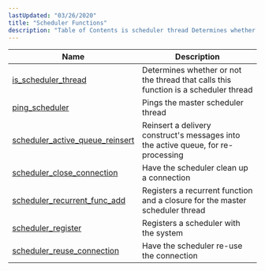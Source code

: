 ```yaml
---
lastUpdated: "03/26/2020"
title: "Scheduler Functions"
description: "Table of Contents is scheduler thread Determines whether or not the thread that calls this function is a scheduler thread ping scheduler Pings the master scheduler thread scheduler active queue reinsert Reinsert a delivery construct's messages into the active queue for re processing scheduler close connection Have the scheduler clean..."
---
```



| Name                                                                                                                          | Description                                                                         |
|-------------------------------------------------------------------------------------------------------------------------------|-------------------------------------------------------------------------------------|
| [is_scheduler_thread](/momentum/3/3-api/apis-is-scheduler-thread)                         | Determines whether or not the thread that calls this function is a scheduler thread |
| [ping_scheduler](/momentum/3/3-api/apis-ping-scheduler)                                   | Pings the master scheduler thread                                                   |
| [scheduler_active_queue_reinsert](/momentum/3/3-api/apis-scheduler-active-queue-reinsert) | Reinsert a delivery construct's messages into the active queue, for re-processing   |
| [scheduler_close_connection](/momentum/3/3-api/apis-scheduler-close-connection)           | Have the scheduler clean up a connection                                            |
| [scheduler_recurrent_func_add](/momentum/3/3-api/apis-scheduler-recurrent-func-add)       | Registers a recurrent function and a closure for the master scheduler thread        |
| [scheduler_register](/momentum/3/3-api/apis-scheduler-register)                           | Registers a scheduler with the system                                               |
| [scheduler_reuse_connection](/momentum/3/3-api/apis-scheduler-reuse-connection)           | Have the scheduler re-use the connection                                            |
